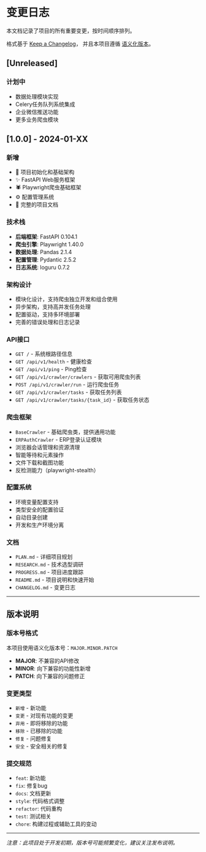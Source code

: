 # 变更日志

本文档记录了项目的所有重要变更，按时间顺序排列。

格式基于 [Keep a Changelog](https://keepachangelog.com/zh-CN/1.0.0/)，
并且本项目遵循 [语义化版本](https://semver.org/lang/zh-CN/)。

## [Unreleased]

### 计划中
- 数据处理模块实现
- Celery任务队列系统集成
- 企业微信推送功能
- 更多业务爬虫模块

## [1.0.0] - 2024-01-XX

### 新增
- 🎉 项目初始化和基础架构
- ✨ FastAPI Web服务框架
- 🕷️ Playwright爬虫基础框架
- ⚙️ 配置管理系统
- 📝 完整的项目文档

### 技术栈
- **后端框架**: FastAPI 0.104.1
- **爬虫引擎**: Playwright 1.40.0
- **数据处理**: Pandas 2.1.4
- **配置管理**: Pydantic 2.5.2
- **日志系统**: loguru 0.7.2

### 架构设计
- 模块化设计，支持爬虫独立开发和组合使用
- 异步架构，支持高并发任务处理
- 配置驱动，支持多环境部署
- 完善的错误处理和日志记录

### API接口
- `GET /` - 系统根路径信息
- `GET /api/v1/health` - 健康检查
- `GET /api/v1/ping` - Ping检查
- `GET /api/v1/crawler/crawlers` - 获取可用爬虫列表
- `POST /api/v1/crawler/run` - 运行爬虫任务
- `GET /api/v1/crawler/tasks` - 获取任务列表
- `GET /api/v1/crawler/tasks/{task_id}` - 获取任务状态

### 爬虫框架
- `BaseCrawler` - 基础爬虫类，提供通用功能
- `ERPAuthCrawler` - ERP登录认证模块
- 浏览器会话管理和资源清理
- 智能等待和元素操作
- 文件下载和截图功能
- 反检测能力（playwright-stealth）

### 配置系统
- 环境变量配置支持
- 类型安全的配置验证
- 自动目录创建
- 开发和生产环境分离

### 文档
- `PLAN.md` - 详细项目规划
- `RESEARCH.md` - 技术选型调研
- `PROGRESS.md` - 项目进度跟踪
- `README.md` - 项目说明和快速开始
- `CHANGELOG.md` - 变更日志

---

## 版本说明

### 版本号格式
本项目使用语义化版本号：`MAJOR.MINOR.PATCH`

- **MAJOR**: 不兼容的API修改
- **MINOR**: 向下兼容的功能性新增
- **PATCH**: 向下兼容的问题修正

### 变更类型
- `新增` - 新功能
- `变更` - 对现有功能的变更
- `弃用` - 即将移除的功能
- `移除` - 已移除的功能
- `修复` - 问题修复
- `安全` - 安全相关的修复

### 提交规范
- `feat`: 新功能
- `fix`: 修复bug
- `docs`: 文档更新
- `style`: 代码格式调整
- `refactor`: 代码重构
- `test`: 测试相关
- `chore`: 构建过程或辅助工具的变动

---

*注意：此项目处于开发初期，版本号可能频繁变化，建议关注发布说明。*